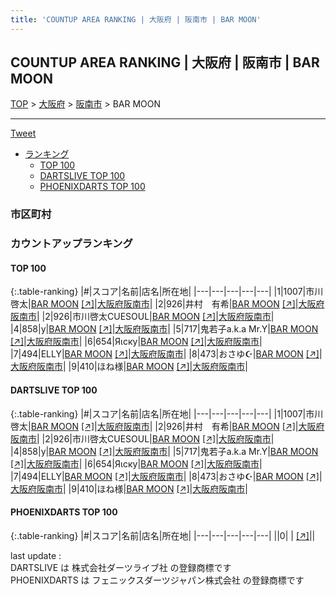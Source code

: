 ```yaml
---
title: 'COUNTUP AREA RANKING | 大阪府 | 阪南市 | BAR MOON'
---
```

## COUNTUP AREA RANKING | 大阪府 | 阪南市 | BAR MOON

[TOP](/darts/rank/) > [大阪府](/darts/rank/大阪府/) > [阪南市](/darts/rank/大阪府/阪南市/) > BAR MOON

___

<a href="https://twitter.com/share?ref_src=twsrc%5Etfw" data-text="COUNTUP AREA RANKING | 大阪府阪南市BAR MOON" class="twitter-share-button" data-hashtags="DARTSLIVE,PHOENIXDARTS,darts,ダーツ" data-show-count="false">Tweet</a>

* [ランキング](#カウントアップランキング)
    * [TOP 100](#top-100)
    * [DARTSLIVE TOP 100](#dartslive-top-100)
    * [PHOENIXDARTS TOP 100](#phoenixdarts-top-100)

### 市区町村

<ul>

</ul>

### カウントアップランキング

#### TOP 100



{:.table-ranking}
|#|スコア|名前|店名|所在地|
|---|---|---|---|---|
|1|1007|<span class="rank-name-dl">市川啓太</span>|<a href="/darts/rank/shops/a604a0ad99db28e3f454cb89828a1cfe.html">BAR MOON</a> <a href="https://search.dartslive.com/jp/shop/a604a0ad99db28e3f454cb89828a1cfe">[↗]</a>|<a href="/darts/rank/大阪府/阪南市">大阪府阪南市</a>|
|2|926|<span class="rank-name-dl">井村　有希</span>|<a href="/darts/rank/shops/a604a0ad99db28e3f454cb89828a1cfe.html">BAR MOON</a> <a href="https://search.dartslive.com/jp/shop/a604a0ad99db28e3f454cb89828a1cfe">[↗]</a>|<a href="/darts/rank/大阪府/阪南市">大阪府阪南市</a>|
|2|926|<span class="rank-name-dl">市川啓太CUESOUL</span>|<a href="/darts/rank/shops/a604a0ad99db28e3f454cb89828a1cfe.html">BAR MOON</a> <a href="https://search.dartslive.com/jp/shop/a604a0ad99db28e3f454cb89828a1cfe">[↗]</a>|<a href="/darts/rank/大阪府/阪南市">大阪府阪南市</a>|
|4|858|<span class="rank-name-dl">y</span>|<a href="/darts/rank/shops/a604a0ad99db28e3f454cb89828a1cfe.html">BAR MOON</a> <a href="https://search.dartslive.com/jp/shop/a604a0ad99db28e3f454cb89828a1cfe">[↗]</a>|<a href="/darts/rank/大阪府/阪南市">大阪府阪南市</a>|
|5|717|<span class="rank-name-dl">鬼若子a.k.a Mr.Y</span>|<a href="/darts/rank/shops/a604a0ad99db28e3f454cb89828a1cfe.html">BAR MOON</a> <a href="https://search.dartslive.com/jp/shop/a604a0ad99db28e3f454cb89828a1cfe">[↗]</a>|<a href="/darts/rank/大阪府/阪南市">大阪府阪南市</a>|
|6|654|<span class="rank-name-dl">Яιску</span>|<a href="/darts/rank/shops/a604a0ad99db28e3f454cb89828a1cfe.html">BAR MOON</a> <a href="https://search.dartslive.com/jp/shop/a604a0ad99db28e3f454cb89828a1cfe">[↗]</a>|<a href="/darts/rank/大阪府/阪南市">大阪府阪南市</a>|
|7|494|<span class="rank-name-dl">ELLY</span>|<a href="/darts/rank/shops/a604a0ad99db28e3f454cb89828a1cfe.html">BAR MOON</a> <a href="https://search.dartslive.com/jp/shop/a604a0ad99db28e3f454cb89828a1cfe">[↗]</a>|<a href="/darts/rank/大阪府/阪南市">大阪府阪南市</a>|
|8|473|<span class="rank-name-dl">おさゆ☪︎</span>|<a href="/darts/rank/shops/a604a0ad99db28e3f454cb89828a1cfe.html">BAR MOON</a> <a href="https://search.dartslive.com/jp/shop/a604a0ad99db28e3f454cb89828a1cfe">[↗]</a>|<a href="/darts/rank/大阪府/阪南市">大阪府阪南市</a>|
|9|410|<span class="rank-name-dl">ほね様</span>|<a href="/darts/rank/shops/a604a0ad99db28e3f454cb89828a1cfe.html">BAR MOON</a> <a href="https://search.dartslive.com/jp/shop/a604a0ad99db28e3f454cb89828a1cfe">[↗]</a>|<a href="/darts/rank/大阪府/阪南市">大阪府阪南市</a>|


#### DARTSLIVE TOP 100



{:.table-ranking}
|#|スコア|名前|店名|所在地|
|---|---|---|---|---|
|1|1007|<span class="rank-name-dl">市川啓太</span>|<a href="/darts/rank/shops/a604a0ad99db28e3f454cb89828a1cfe.html">BAR MOON</a> <a href="https://search.dartslive.com/jp/shop/a604a0ad99db28e3f454cb89828a1cfe">[↗]</a>|<a href="/darts/rank/大阪府/阪南市">大阪府阪南市</a>|
|2|926|<span class="rank-name-dl">井村　有希</span>|<a href="/darts/rank/shops/a604a0ad99db28e3f454cb89828a1cfe.html">BAR MOON</a> <a href="https://search.dartslive.com/jp/shop/a604a0ad99db28e3f454cb89828a1cfe">[↗]</a>|<a href="/darts/rank/大阪府/阪南市">大阪府阪南市</a>|
|2|926|<span class="rank-name-dl">市川啓太CUESOUL</span>|<a href="/darts/rank/shops/a604a0ad99db28e3f454cb89828a1cfe.html">BAR MOON</a> <a href="https://search.dartslive.com/jp/shop/a604a0ad99db28e3f454cb89828a1cfe">[↗]</a>|<a href="/darts/rank/大阪府/阪南市">大阪府阪南市</a>|
|4|858|<span class="rank-name-dl">y</span>|<a href="/darts/rank/shops/a604a0ad99db28e3f454cb89828a1cfe.html">BAR MOON</a> <a href="https://search.dartslive.com/jp/shop/a604a0ad99db28e3f454cb89828a1cfe">[↗]</a>|<a href="/darts/rank/大阪府/阪南市">大阪府阪南市</a>|
|5|717|<span class="rank-name-dl">鬼若子a.k.a Mr.Y</span>|<a href="/darts/rank/shops/a604a0ad99db28e3f454cb89828a1cfe.html">BAR MOON</a> <a href="https://search.dartslive.com/jp/shop/a604a0ad99db28e3f454cb89828a1cfe">[↗]</a>|<a href="/darts/rank/大阪府/阪南市">大阪府阪南市</a>|
|6|654|<span class="rank-name-dl">Яιску</span>|<a href="/darts/rank/shops/a604a0ad99db28e3f454cb89828a1cfe.html">BAR MOON</a> <a href="https://search.dartslive.com/jp/shop/a604a0ad99db28e3f454cb89828a1cfe">[↗]</a>|<a href="/darts/rank/大阪府/阪南市">大阪府阪南市</a>|
|7|494|<span class="rank-name-dl">ELLY</span>|<a href="/darts/rank/shops/a604a0ad99db28e3f454cb89828a1cfe.html">BAR MOON</a> <a href="https://search.dartslive.com/jp/shop/a604a0ad99db28e3f454cb89828a1cfe">[↗]</a>|<a href="/darts/rank/大阪府/阪南市">大阪府阪南市</a>|
|8|473|<span class="rank-name-dl">おさゆ☪︎</span>|<a href="/darts/rank/shops/a604a0ad99db28e3f454cb89828a1cfe.html">BAR MOON</a> <a href="https://search.dartslive.com/jp/shop/a604a0ad99db28e3f454cb89828a1cfe">[↗]</a>|<a href="/darts/rank/大阪府/阪南市">大阪府阪南市</a>|
|9|410|<span class="rank-name-dl">ほね様</span>|<a href="/darts/rank/shops/a604a0ad99db28e3f454cb89828a1cfe.html">BAR MOON</a> <a href="https://search.dartslive.com/jp/shop/a604a0ad99db28e3f454cb89828a1cfe">[↗]</a>|<a href="/darts/rank/大阪府/阪南市">大阪府阪南市</a>|


#### PHOENIXDARTS TOP 100



{:.table-ranking}
|#|スコア|名前|店名|所在地|
|---|---|---|---|---|
||0|<span class="rank-name-dl"> </span>|<a href="/darts/rank/shops/.html"></a> <a href="">[↗]</a>|<a href="/darts/rank//"></a>|


<div class="footer border-top border-gray-light mt-5 pt-3 text-right text-gray">
    last update : <span style="font-weight: italic" id="foot_last_modified"></span><br />
    DARTSLIVE は 株式会社ダーツライブ社 の登録商標です<br />
    PHOENIXDARTS は フェニックスダーツジャパン株式会社 の登録商標です<br />
</div>

<script src="https://cdnjs.cloudflare.com/ajax/libs/jquery.tablesorter/2.31.3/js/jquery.tablesorter.min.js" integrity="sha512-qzgd5cYSZcosqpzpn7zF2ZId8f/8CHmFKZ8j7mU4OUXTNRd5g+ZHBPsgKEwoqxCtdQvExE5LprwwPAgoicguNg==" crossorigin="anonymous" referrerpolicy="no-referrer"></script>
<link rel="stylesheet" href="https://cdnjs.cloudflare.com/ajax/libs/jquery.tablesorter/2.31.3/css/theme.default.min.css" integrity="sha512-wghhOJkjQX0Lh3NSWvNKeZ0ZpNn+SPVXX1Qyc9OCaogADktxrBiBdKGDoqVUOyhStvMBmJQ8ZdMHiR3wuEq8+w==" crossorigin="anonymous" referrerpolicy="no-referrer" />
<script>
$(function() {
    $(".table-ranking").tablesorter({sortList:[[0, 0]]});
    $("#foot_last_modified").text(formatDate(new Date(document.lastModified), 'yyyy-MM-dd HH:mm:ss'));
});
</script>

<script async src="https://platform.twitter.com/widgets.js" charset="utf-8"></script>